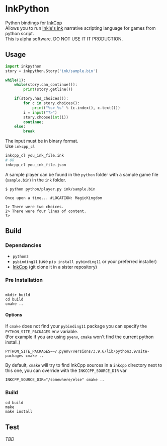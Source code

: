 # InkPython

Python bindings for [InkCpp](https://github.com/brwarner/inkcpp)  
Allows you to run [Inkle's ink](https://www.inklestudios.com/ink/) narrative scripting language for games from python script.  
This is alpha software. DO NOT USE IT IT PRODUCTION.

## Usage

```python
import inkpython
story = inkpython.Story('ink/sample.bin')

while(1):
	while(story.can_continue()):
		print(story.getline())

	if(story.has_choices()):
		for c in story.choices():
			print("%s> %s" % (c.index(), c.text()))
		i = input("?>")
		story.choose(int(i))
		continue;
	else:
		break

```

The input must be in binary format.  
Use `inkcpp_cl`

```bash
inkcpp_cl you_ink_file.ink
# OR
inkcpp_cl you_ink_file.json

```

A sample player can be found in the `python` folder with a sample game file (`sample.bin`) in the `ink` folder.

```
$ python python/player.py ink/sample.bin

Once upon a time... #LOCATION: MagicKingdom

1> There were two choices.
2> There were four lines of content.
?>

```

## Build

### Dependancies
* `python3` 
* `pybinding11` (use `pip install pybinding11` or your preferred installer)
* [InkCpp](https://github.com/brwarner/inkcpp) (git clone it in a sister repository)


### Pre Installation

```

mkdir build
cd build
cmake ..

```

#### Options
If `cmake` does not find your `pybinding11` package you can specify the `PYTHON_SITE_PACKAGES` env variable.  
(For example if you are using `pyenv`, `cmake` won't find the current python install.)

```
PYTHON_SITE_PACKAGES=~/.pyenv/versions/3.9.6/lib/python3.9/site-packages cmake ..

```

By default, `cmake` will try to find InkCpp sources in a `inkcpp` directory next to this one, you can override with the `INKCCPP_SOURCE_DIR` var

```
INKCPP_SOURCE_DIR="/somewhere/else" cmake ..

```

### Build

```
cd build
make
make install

```

## Test

_TBD_